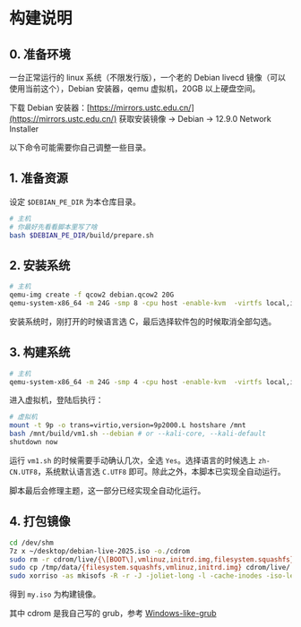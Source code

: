 # 构建说明

## 0. 准备环境

一台正常运行的 linux 系统（不限发行版），一个老的 Debian livecd 镜像（可以使用当前这个），Debian 安装器，qemu 虚拟机，20GB 以上硬盘空间。

下载 Debian 安装器：[https://mirrors.ustc.edu.cn/](https://mirrors.ustc.edu.cn/) 获取安装镜像 -> Debian -> 12.9.0 Network Installer

以下命令可能需要你自己调整一些目录。

## 1. 准备资源

设定 `$DEBIAN_PE_DIR` 为本仓库目录。

```bash
# 主机
# 你最好先看看脚本里写了啥
bash $DEBIAN_PE_DIR/build/prepare.sh
```

## 2. 安装系统

```bash
# 主机
qemu-img create -f qcow2 debian.qcow2 20G
qemu-system-x86_64 -m 24G -smp 8 -cpu host -enable-kvm  -virtfs local,id=share1,path=/tmp/data,mount_tag=hostshare,security_model=none,readonly=off -cdrom ~/downloads/debian-12.9.0-amd64-netinst.iso -hda ./debian.qcow2 -boot d
```

安装系统时，刚打开的时候语言选 C，最后选择软件包的时候取消全部勾选。

## 3. 构建系统

```bash
# 主机
qemu-system-x86_64 -m 24G -smp 4 -cpu host -enable-kvm  -virtfs local,id=share1,path=/tmp/data,mount_tag=hostshare,security_model=none,readonly=off -hda ./debian.qcow2
```

进入虚拟机，登陆后执行：

```bash
# 虚拟机
mount -t 9p -o trans=virtio,version=9p2000.L hostshare /mnt
bash /mnt/build/vm1.sh --debian # or --kali-core, --kali-default
shutdown now
```

运行 `vm1.sh` 的时候需要手动确认几次，全选 `Yes`。选择语言的时候选上 `zh-CN.UTF8`，系统默认语言选 `C.UTF8` 即可。除此之外，本脚本已实现全自动运行。

脚本最后会修理主题，这一部分已经实现全自动化运行。

## 4. 打包镜像

```bash
cd /dev/shm
7z x ~/desktop/debian-live-2025.iso -o./cdrom
sudo rm -r cdrom/live/{\[BOOT\],vmlinuz,initrd.img,filesystem.squashfs}
sudo cp /tmp/data/{filesystem.squashfs,vmlinuz,initrd.img} cdrom/live/
sudo xorriso -as mkisofs -R -r -J -joliet-long -l -cache-inodes -iso-level 3 -isohybrid-mbr /usr/lib/ISOLINUX/isohdpfx.bin -partition_offset 16 -publisher "github:KZ25T" -V "DebianLive" --modification-date=2025021613200000 -b isolinux/isolinux.bin -c isolinux/boot.cat -no-emul-boot -boot-load-size 4 -boot-info-table -eltorito-alt-boot -append_partition 2 0x01 ~/desktop/efi.img  -o my.iso cdrom
```

得到 `my.iso` 为构建镜像。

其中 cdrom 是我自己写的 grub，参考 [Windows-like-grub](github.com/KZ25T/Windows-like-grub.git)
